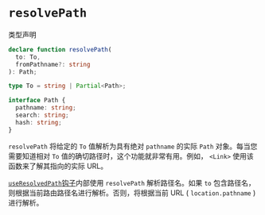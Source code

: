 # `resolvePath`

类型声明

```ts
declare function resolvePath(
  to: To,
  fromPathname?: string
): Path;

type To = string | Partial<Path>;

interface Path {
  pathname: string;
  search: string;
  hash: string;
}
```

`resolvePath` 将给定的 `To` 值解析为具有绝对 `pathname` 的实际 `Path` 对象。每当您需要知道相对 `To` 值的确切路径时，这个功能就非常有用。例如， `<Link>` 使用该函数来了解其指向的实际 URL。

[`useResolvedPath`钩子](https://baimingxuan.github.io/react-router6-doc/hooks/use-resolved-path)内部使用 `resolvePath` 解析路径名。如果 `to` 包含路径名，则根据当前路由路径名进行解析。否则，将根据当前 URL ( `location.pathname` ) 进行解析。

